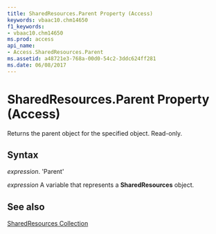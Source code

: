 ```yaml
---
title: SharedResources.Parent Property (Access)
keywords: vbaac10.chm14650
f1_keywords:
- vbaac10.chm14650
ms.prod: access
api_name:
- Access.SharedResources.Parent
ms.assetid: a48721e3-768a-00d0-54c2-3ddc624ff281
ms.date: 06/08/2017
---
```



# SharedResources.Parent Property (Access)

Returns the parent object for the specified object. Read-only.


## Syntax

 _expression_. 'Parent'

 _expression_ A variable that represents a **SharedResources** object.


## See also


[SharedResources Collection](Access.SharedResources.md)

